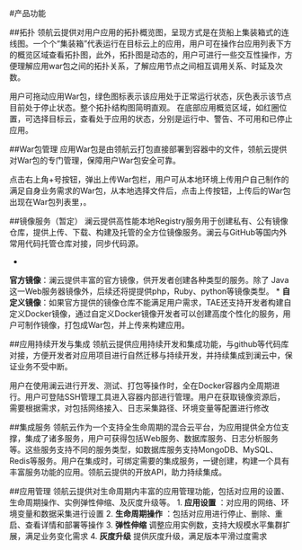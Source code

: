 #产品功能

##拓扑
领航云提供对用户应用的拓扑概览图，呈现方式是在货船上集装箱式的连线图。一个个“集装箱”代表运行在目标云上的应用，用户可在操作台应用列表下方的概览区域查看拓扑图，此外，拓扑图是动态的，用户可进行一些交互性操作，方便理解应用war包之间的拓扑关系，了解应用节点之间相互调用关系、时延及次数。


用户可拖动应用War包，绿色图标表示该应用处于正常运行状态，灰色表示该节点目前处于停止状态。整个拓扑结构图简明直观。
在底部应用概览区域，如红圈位置，可选择目标云，查看处于应用的状态，分别是运行中、警告、不可用和已停止应用。

##War包管理
应用War包是由领航云打包直接部署到容器中的文件，领航云提供对War包的专门管理，保障用户War包安全可靠。

点击右上角+号按钮，弹出上传War包栏，用户可从本地环境上传用户自己制作的满足自身业务需求的War包，从本地选择文件后，点击上传按钮，上传后的War包出现在War包列表里，。



##镜像服务（暂定）
澜云提供高性能本地Registry服务用于创建私有、公有镜像仓库，提供上传、下载、构建及托管的全方位镜像服务。澜云与GitHub等国内外常用代码托管仓库对接，同步代码源。

* 
**官方镜像**：澜云提供丰富的官方镜像，供开发者创建各种类型的服务。除了 Java这一Web服务器镜像外，后续还将提提供php，Ruby、python等镜像类型。
* 
**自定义镜像**：如果官方提供的镜像仓库不能满足用户需求，TAE还支持开发者构建自定义Docker镜像，通过自定义Docker镜像开发者可以创建高度个性化的服务，用户可制作镜像，打包成War包，并上传来构建应用。

##应用持续开发与集成
领航云提供应用持续开发和集成功能，与github等代码库对接，方便开发者对应用项目进行自然迁移与持续开发，并持续集成到澜云中，保证业务不受中断。


用户在使用澜云进行开发、测试、打包等操作时，全在Docker容器内全周期进行。用户可登陆SSH管理工具进入容器内部进行管理。用户在获取镜像资源后，需要根据需求，对包括网络接入、日志采集路径、环境变量等配置进行修改

##集成服务
领航云作为一个支持全生命周期的混合云平台，为应用提供全方位支撑，集成了诸多服务，用户可获得包括Ｗeb服务、数据库服务、日志分析服务等。这些服务支持不同的服务类型，如数据库服务支持MongoDB、MySQL、Redis等服务。用户在集成时，可绑定需要的集成服务，一键创建，构建一个具有丰富服务功能的应用。领航云提供的开放API，助力持续集成。



##应用管理
领航云提供对生命周期内丰富的应用管理功能，包括对应用的设置、生命周期操作、实例弹性伸缩、及灰度升级等。
1. 
**应用设置**
：对应用的网络、环境变量和数据采集进行设置
2. 
**生命周期操作**
：包括对应用进行停止、删除、重启、查看详情和部署等操作
3. 
**弹性伸缩**
调整应用实例数，支持大规模水平集群扩展，满足业务变化需求
4. 
**灰度升级**
提供灰度升级，满足版本平滑过度需求
